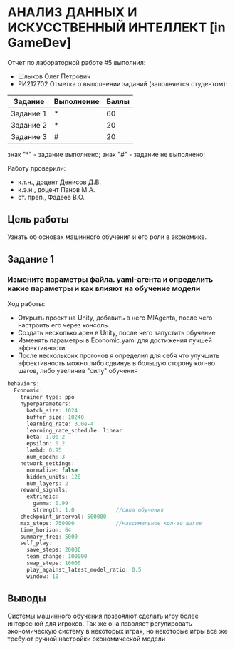 # АНАЛИЗ ДАННЫХ И ИСКУССТВЕННЫЙ ИНТЕЛЛЕКТ [in GameDev]
Отчет по лабораторной работе #5 выполнил:
- Шлыков Олег Петрович
- РИ212702
Отметка о выполнении заданий (заполняется студентом):

| Задание | Выполнение | Баллы |
| ------ | ------ | ------ |
| Задание 1 | * | 60 |
| Задание 2 | * | 20 |
| Задание 3 | # | 20 |

знак "*" - задание выполнено; знак "#" - задание не выполнено;

Работу проверили:
- к.т.н., доцент Денисов Д.В.
- к.э.н., доцент Панов М.А.
- ст. преп., Фадеев В.О.

## Цель работы
Узнать об основах машинного обучения и его роли в экономике.

## Задание 1
### Измените параметры файла. yaml-агента и определить какие параметры и как влияют на обучение модели
Ход работы:
- Открыть проект на Unity, добавить в него MlAgenta, после чего настроить его через консоль.
- Создать несколько арен в Unity, после чего запустить обучение
- Изменять параметры в Economic.yaml для достижения лучшей эффективности
- После несколькоих прогонов я определил для себя что улучшить эффективность можно либо сдвинув в большую сторону кол-во шагов, либо увеличив "силу" обучения

```c#
behaviors:
  Economic:
    trainer_type: ppo
    hyperparameters:
      batch_size: 1024
      buffer_size: 10240
      learning_rate: 3.0e-4
      learning_rate_schedule: linear
      beta: 1.0e-2
      epsilon: 0.2
      lambd: 0.95
      num_epoch: 3      
    network_settings:
      normalize: false
      hidden_units: 128
      num_layers: 2
    reward_signals:
      extrinsic:
        gamma: 0.99
        strength: 1.0             //сила обучения
    checkpoint_interval: 500000
    max_steps: 750000             //максимальное кол-во шагов
    time_horizon: 64
    summary_freq: 5000
    self_play:
      save_steps: 20000
      team_change: 100000
      swap_steps: 10000
      play_against_latest_model_ratio: 0.5
      window: 10
```

## Выводы

Системы машинного обучения позвоялют сделать игру более интересной для игроков. Так же она пзволяет регулировать экономическую систему в некоторых играх, но некоторые игры всё же требуют ручной настройки экономической модели
